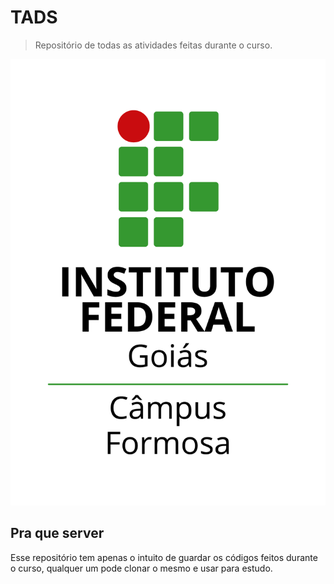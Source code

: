 # TADS
> Repositório de todas as atividades feitas durante o curso.

![](logo-ifg-formosa.png)

## Pra que server

Esse repositório tem apenas o intuito de guardar os códigos feitos durante o curso, qualquer um pode clonar o mesmo e usar para estudo.